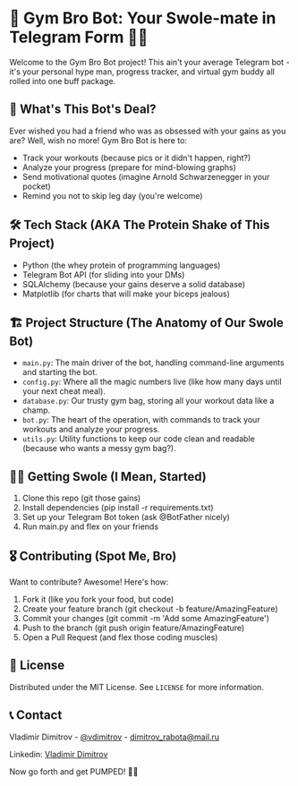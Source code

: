 # 💪 Gym Bro Bot: Your Swole-mate in Telegram Form 🏋️‍♂️

Welcome to the Gym Bro Bot project! This ain't your average Telegram bot - it's your personal hype man, progress tracker, and virtual gym buddy all rolled into one buff package.

## 🚀 What's This Bot's Deal?

Ever wished you had a friend who was as obsessed with your gains as you are? Well, wish no more! Gym Bro Bot is here to:

- Track your workouts (because pics or it didn't happen, right?)
- Analyze your progress (prepare for mind-blowing graphs)
- Send motivational quotes (imagine Arnold Schwarzenegger in your pocket)
- Remind you not to skip leg day (you're welcome)

## 🛠 Tech Stack (AKA The Protein Shake of This Project)

- Python (the whey protein of programming languages)
- Telegram Bot API (for sliding into your DMs)
- SQLAlchemy (because your gains deserve a solid database)
- Matplotlib (for charts that will make your biceps jealous)

## 🏗 Project Structure (The Anatomy of Our Swole Bot)

- `main.py`: The main driver of the bot, handling command-line arguments and starting the bot.
- `config.py`: Where all the magic numbers live (like how many days until your next cheat meal).
- `database.py`: Our trusty gym bag, storing all your workout data like a champ.
- `bot.py`: The heart of the operation, with commands to track your workouts and analyze your progress.
- `utils.py`: Utility functions to keep our code clean and readable (because who wants a messy gym bag?).


## 🏋️‍♀️ Getting Swole (I Mean, Started)

1. Clone this repo (git those gains)
2. Install dependencies (pip install -r requirements.txt)
3. Set up your Telegram Bot token (ask @BotFather nicely)
4. Run main.py and flex on your friends

## 🎖 Contributing (Spot Me, Bro)

Want to contribute? Awesome! Here's how:

1. Fork it (like you fork your food, but code)
2. Create your feature branch (git checkout -b feature/AmazingFeature)
3. Commit your changes (git commit -m 'Add some AmazingFeature')
4. Push to the branch (git push origin feature/AmazingFeature)
5. Open a Pull Request (and flex those coding muscles)

## 📜 License

Distributed under the MIT License. See `LICENSE` for more information.

## 📞 Contact

Vladimir Dimitrov - [@vdimitrov](https://t.me/vdimitrov) - dimitrov_rabota@mail.ru

Linkedin: [Vladimir Dimitrov](https://www.linkedin.com/in/vladimir-dimitrov-4460b8242/)

Now go forth and get PUMPED! 💪😤
